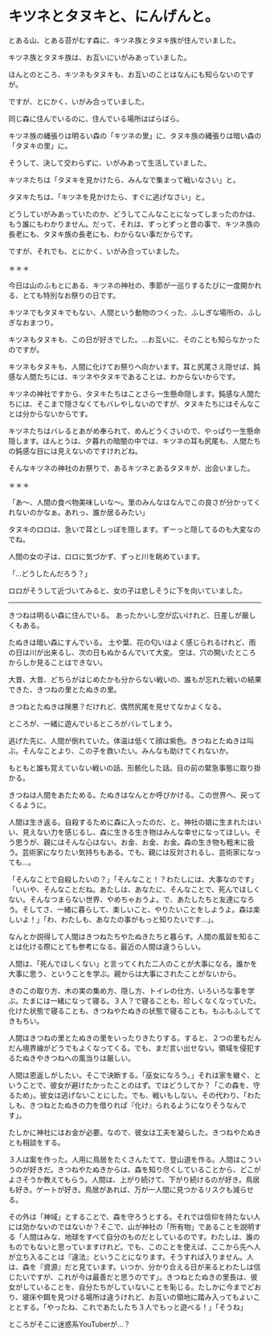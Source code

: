 # キツネとタヌキと、にんげんと。

とある山、とある苔がむす森に、キツネ族とタヌキ族が住んでいました。

キツネ族とタヌキ族は、お互いにいがみあっていました。

ほんとのところ、キツネもタヌキも、お互いのことはなんにも知らないのですが。

ですが、とにかく、いがみ合っていました。

同じ森に住んでいるのに、住んでいる場所はばらばら。

キツネ族の縄張りは明るい森の「キツネの里」に、タヌキ族の縄張りは暗い森の「タヌキの里」に。

そうして、決して交わらずに、いがみあって生活していました。

キツネたちは「タヌキを見かけたら、みんなで集まって戦いなさい」と。

タヌキたちは、「キツネを見かけたら、すぐに逃げなさい」と。

どうしていがみあっていたのか、どうしてこんなことになってしまったのかは、もう誰にもわかりません。だって、それは、ずっとずっと昔の事で、キツネ族の長老にも、タヌキ族の長老にも、わからない事だからです。

ですが、それでも、とにかく、いがみ合っていました。

＊＊＊

今日は山のふもとにある、キツネの神社の、季節が一巡りするたびに一度開かれる、とても特別なお祭りの日です。

キツネでもタヌキでもない、人間という動物のつくった、ふしぎな場所の、ふしぎなおまつり。

キツネもタヌキも、この日が好きでした。…お互いに、そのことも知らなかったのですが。

キツネもタヌキも、人間に化けてお祭りへ向かいます。耳と尻尾さえ隠せば、鈍感な人間たちには、キツネやタヌキであることは、わからないからです。

キツネの神社ですから、タヌキたちはことさら一生懸命隠します。鈍感な人間たちには、そこまで隠さなくてもバレやしないのですが、タヌキたちにはそんなことは分からないからです。

キツネたちはバレるとあがめ奉られて、めんどうくさいので、やっぱり一生懸命隠します。ほんとうは、夕暮れの暗闇の中では、キツネの耳も尻尾も、人間たちの鈍感な目には見えないのですけれどね。

そんなキツネの神社のお祭りで、あるキツネとあるタヌキが、出会いました。

＊＊＊

「あ〜、人間の食べ物美味しいな〜。里のみんなはなんでこの良さが分かってくれないのかなぁ。あれっ、誰か居るみたい」

タヌキのロロは、急いで耳としっぽを隠します。ずーっと隠してるのも大変なのでね。

人間の女の子は、ロロに気づかず、ずっと川を眺めています。

「…どうしたんだろう？」

ロロがそうして近づいてみると、女の子は悲しそうに下を向いていました。



---

きつねは明るい森に住んでいる。
あったかいし空が広いけれど、日差しが厳しくもある。

たぬきは暗い森にすんでいる。
土や葉、花の匂いはよく感じられるけれど、雨の日は川が出来るし、次の日もぬかるんでいて大変。
空は、穴の開いたところからしか見ることはできない。

大昔、大昔、どちらがはじめたかも分からない戦いの、誰もが忘れた戦いの結果できた、きつねの里とたぬきの里。

きつねとたぬきは険悪？だけれど、偶然尻尾を見せてなかよくなる。

ところが、一緒に遊んでいるところがバレてしまう。

逃げた先に、人間が倒れていた。体温は低くて顔は紫色。きつねとたぬきは叫ぶ。そんなことより、この子を救いたい。みんなも助けてくれないか。

もともと誰も覚えていない戦いの話、形骸化した話。目の前の緊急事態に取り掛かる。

きつねは人間をあたためる。たぬきはなんとか呼びかける。この世界へ、戻ってくるように。

人間は生き返る。自殺するために森に入ったのだ、と。神社の娘に生まれたはいい、見えない力を感じるし、森に生きる生き物はみんな幸せになってほしい。そう思うが、親にはそんな心はない。お金、お金、お金。森の生き物も粗末に扱う。芸術家になりたい気持ちもある。でも、親には反対されるし、芸術家になっても…。

「そんなことで自殺したいの？」「そんなこと！？わたしには、大事なのです」「いいや、そんなことだね。あたしは、あなたに、そんなことで、死んでほしくない。そんなつまらない世界、やめちゃおうよ。で、あたしたちと友達になろう。そしてさ、一緒に暮らして、楽しいこと、やりたいことをしようよ。森は楽しいよ！」「わ、わたしも、あなたの事がもっと知りたいです…」。

なんとか説得して人間はきつねたちやたぬきたちと暮らす。人間の風習を知ることは化ける際にとても参考になる。最近の人間は違うらしい。

人間は、「死んでほしくない」と言ってくれた二人のことが大事になる。誰かを大事に思う、ということを学ぶ。親からは大事にされたことがないから。

きのこの取り方、木の実の集め方、隠し方、トイレの仕方、いろいろな事を学ぶ。たまには一緒になって寝る。３人？で寝ることも、珍しくなくなっていた。化けた状態で寝ることも、きつねやたぬきの状態で寝ることも。もふもふしててきもちい。

人間はきつねの里とたぬきの里をいったりきたりする。すると、２つの里もだんだん境界線がどうでもよくなってくる。でも、まだ言い出せない。領域を侵犯するたぬきやきつねへの風当りは厳しい。

人間は恩返しがしたい。そこで決断する。「巫女になろう。」それは家を継ぐ、ということで、彼女が避けたかったことのはず。ではどうしてか？「この森を、守るため」。彼女は逃げないことにした。でも、戦いもしない。その代わり、「わたしも、きつねとたぬきの力を借りれば『化け』られるようになりそうなんです」。

たしかに神社にはお金が必要。なので、彼女は工夫を凝らした。きつねやたぬきとも相談をする。

３人は案を作った。人用に鳥居をたくさんたてて、登山道を作る。人間はこういうのが好きだ。きつねやたぬきからは、森を知り尽くしていることから、どこがよさそうか教えてもらう。人間は、上がり続けて、下がり続けるのが好き。鳥居も好き。ゲートが好き。鳥居があれば、万が一人間に見つかるリスクも減らせる。

その外は「神域」とすることで、森を守ろうとする。それでは信仰を持たない人には効かないのではないか？そこで、山が神社の「所有物」であることを説明する「人間はみな、地球をすべて自分のものだとしているのです。わたしは、誰のものでもないと思っていますけれど。でも、このことを使えば、ここから先へ人が立ち入ることは『違法』ということになります。そうすれば入りません。人は、森を『資源』だと見ています。いつか、分かり合える日が来るとわたしは信じたいですが、これが今は最善だと思うのです」。きつねとたぬきの里長は、彼女がしていることを、自分たちがしていないことを恥じる。たしかに今までどおり、寝床や餌を見つける場所は違うけれど、お互いの領地に踏み入ってもよいこととする。「やったね、これであたしたち３人でもっと遊べる！」「そうね」

ところがそこに迷惑系YouTuberが…？
